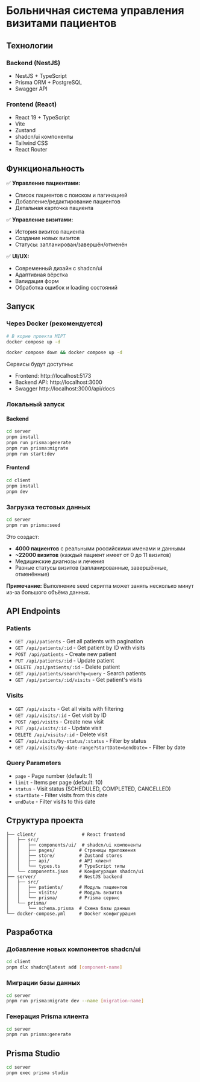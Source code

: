 # Больничная система управления визитами пациентов

## Технологии

### Backend (NestJS)
- NestJS + TypeScript
- Prisma ORM + PostgreSQL
- Swagger API

### Frontend (React)
- React 19 + TypeScript
- Vite 
- Zustand 
- shadcn/ui компоненты
- Tailwind CSS 
- React Router 

## Функциональность

✅ **Управление пациентами:**
- Список пациентов с поиском и пагинацией
- Добавление/редактирование пациентов
- Детальная карточка пациента

✅ **Управление визитами:**
- История визитов пациента
- Создание новых визитов
- Статусы: запланирован/завершён/отменён

✅ **UI/UX:**
- Современный дизайн с shadcn/ui
- Адаптивная вёрстка
- Валидация форм
- Обработка ошибок и loading состояний

## Запуск

### Через Docker (рекомендуется)

```bash
# В корне проекта MIPT
docker compose up -d
```

```bash
docker compose down && docker compose up -d
```

Сервисы будут доступны:
- Frontend: http://localhost:5173 
- Backend API: http://localhost:3000
- Swagger http://localhost:3000/api/docs

### Локальный запуск

#### Backend
```bash
cd server
pnpm install
pnpm run prisma:generate
pnpm run prisma:migrate
pnpm run start:dev
```

#### Frontend
```bash
cd client
pnpm install
pnpm dev
```

### Загрузка тестовых данных

```bash
cd server
pnpm run prisma:seed
```

Это создаст:
- **4000 пациентов** с реальными российскими именами и данными
- **~22000 визитов** (каждый пациент имеет от 0 до 11 визитов)
- Медицинские диагнозы и лечения
- Разные статусы визитов (запланированные, завершённые, отменённые)

**Примечание:** Выполнение seed скрипта может занять несколько минут из-за большого объёма данных.

## API Endpoints

### Patients
- `GET /api/patients` - Get all patients with pagination
- `GET /api/patients/:id` - Get patient by ID with visits
- `POST /api/patients` - Create new patient
- `PUT /api/patients/:id` - Update patient
- `DELETE /api/patients/:id` - Delete patient
- `GET /api/patients/search?q=query` - Search patients
- `GET /api/patients/:id/visits` - Get patient's visits

### Visits
- `GET /api/visits` - Get all visits with filtering
- `GET /api/visits/:id` - Get visit by ID
- `POST /api/visits` - Create new visit
- `PUT /api/visits/:id` - Update visit
- `DELETE /api/visits/:id` - Delete visit
- `GET /api/visits/by-status/:status` - Filter by status
- `GET /api/visits/by-date-range?startDate=&endDate=` - Filter by date

### Query Parameters
- `page` - Page number (default: 1)
- `limit` - Items per page (default: 10)
- `status` - Visit status (SCHEDULED, COMPLETED, CANCELLED)
- `startDate` - Filter visits from this date
- `endDate` - Filter visits to this date


## Структура проекта

```
├── client/                 # React frontend
│   ├── src/
│   │   ├── components/ui/  # shadcn/ui компоненты
│   │   ├── pages/         # Страницы приложения
│   │   ├── store/         # Zustand stores
│   │   ├── api/           # API клиент
│   │   └── types.ts       # TypeScript типы
│   └── components.json    # Конфигурация shadcn/ui
├── server/                # NestJS backend
│   ├── src/
│   │   ├── patients/      # Модуль пациентов
│   │   ├── visits/        # Модуль визитов
│   │   └── prisma/        # Prisma сервис
│   └── prisma/
│       └── schema.prisma  # Схема базы данных
└── docker-compose.yml     # Docker конфигурация
```

## Разработка

### Добавление новых компонентов shadcn/ui

```bash
cd client
pnpm dlx shadcn@latest add [component-name]
```

### Миграции базы данных

```bash
cd server
pnpm run prisma:migrate dev --name [migration-name]
```

### Генерация Prisma клиента

```bash
cd server
pnpm run prisma:generate
```

 ## Prisma Studio

```bash
cd server
pnpm exec prisma studio
 ```
